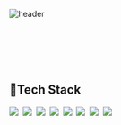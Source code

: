 ![header](https://capsule-render.vercel.app/api?type=wave&color=auto&height=300&section=header&text=Jiyong&fontsize=90)
<br>
<br>
<br>
<br>
<br>
<br>

## 💪Tech Stack
<p algin=center>
<img src="https://img.shields.io/badge/-A8B9CC?style=flat-square&logo=C&logoColor=white"/></a>&nbsp
<img src="https://img.shields.io/badge/HTML-E34F26?style=flat-square&logo=HTML5&logoColor=white"/></a>&nbsp
<img src="https://img.shields.io/badge/CSS-1572B6?style=flat-square&logo=CSS3&logoColor=white"/></a>&nbsp
<img src="https://img.shields.io/badge/Javascript-F7DF1E?style=flat-square&logo=JavaScript&logoColor=white"/></a>&nbsp
<img src="https://img.shields.io/badge/React-%2320232a.svg?style=flat-square&logo=react&logoColor=%2361DAFB"/></a>&nbsp
<img src="https://img.shields.io/badge/Redux-%23593d88.svg?style=flat-square&logo=redux&logoColor=white"/></a>&nbsp
<img src="https://img.shields.io/badge/Socket.io-black?style=flat-square&logo=socket.io&badgeColor=010101"/></a>&nbsp
<img src="https://img.shields.io/badge/Node.js-339933?style=flat-square&logo=TypeScript&logoColor=white"/></a>&nbsp
</p>
